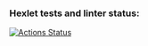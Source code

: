 ### Hexlet tests and linter status:
[![Actions Status](https://github.com/devilus/frontend-project-lvl2/workflows/hexlet-check/badge.svg)](https://github.com/devilus/frontend-project-lvl2/actions)